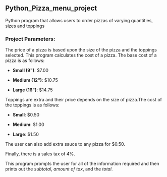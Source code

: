 ## Python_Pizza_menu_project
Python program that allows users to order pizzas of varying quantities, sizes and toppings

### Project Parameters: 
The price of a pizza is based upon the size of the pizza and the toppings selected. This program calculates the cost of a pizza.
The base cost of a pizza is as follows:

  * **Small (9")**:	$7.00
  
  * **Medium (12")**:	$10.75
  
  * **Large (16")**:	$14.75
  
Toppings are extra and their price depends on the size of pizza.The cost of the toppings is as follows:

   * **Small**:	$0.50
   
   * **Medium**:	$1.00
   
   * **Large**:	$1.50
   
The user can also add extra sauce to any pizza for $0.50.

Finally, there is a sales tax of 4%.

This program prompts the user for all of the information required and then prints out the _subtotal_, _amount of tax_, and the _total_.


